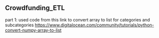 ## Crowdfunding_ETL

part 1: used code from this link to convert array to list for categories and subcategories
https://www.digitalocean.com/community/tutorials/python-convert-numpy-array-to-list

